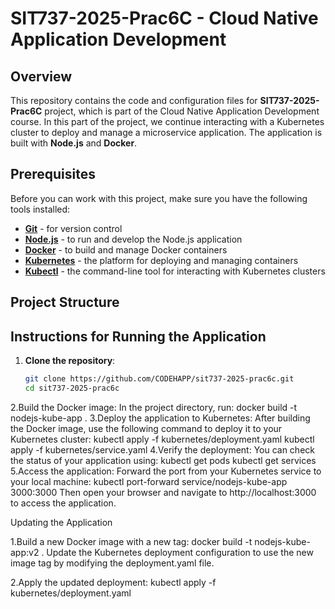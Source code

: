 
# SIT737-2025-Prac6C - Cloud Native Application Development

## Overview

This repository contains the code and configuration files for **SIT737-2025-Prac6C** project, which is part of the Cloud Native Application Development course. In this part of the project, we continue interacting with a Kubernetes cluster to deploy and manage a microservice application. The application is built with **Node.js** and **Docker**.

## Prerequisites

Before you can work with this project, make sure you have the following tools installed:

- **[Git](https://git-scm.com/)** - for version control
- **[Node.js](https://nodejs.org/en/download/)** - to run and develop the Node.js application
- **[Docker](https://www.docker.com/get-started)** - to build and manage Docker containers
- **[Kubernetes](https://kubernetes.io/)** - the platform for deploying and managing containers
- **[Kubectl](https://kubernetes.io/docs/tasks/tools/)** - the command-line tool for interacting with Kubernetes clusters

## Project Structure

## Instructions for Running the Application

1. **Clone the repository**:
   ```bash
   git clone https://github.com/CODEHAPP/sit737-2025-prac6c.git
   cd sit737-2025-prac6c
2.Build the Docker image: In the project directory, run:
docker build -t nodejs-kube-app .
3.Deploy the application to Kubernetes: After building the Docker image, use the following command to deploy it to your Kubernetes cluster:
kubectl apply -f kubernetes/deployment.yaml
kubectl apply -f kubernetes/service.yaml
4.Verify the deployment: You can check the status of your application using:
kubectl get pods
kubectl get services
5.Access the application: Forward the port from your Kubernetes service to your local machine:
kubectl port-forward service/nodejs-kube-app 3000:3000
Then open your browser and navigate to http://localhost:3000 to access the application.

Updating the Application

1.Build a new Docker image with a new tag:
docker build -t nodejs-kube-app:v2 .
Update the Kubernetes deployment configuration to use the new image tag by modifying the deployment.yaml file.

2.Apply the updated deployment:
kubectl apply -f kubernetes/deployment.yaml



